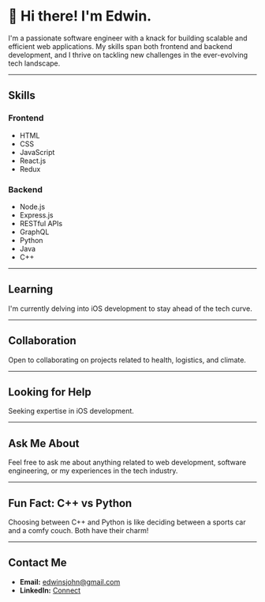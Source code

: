 <!-- Header Section -->
# 👋 Hi there! I'm Edwin.

I'm a passionate software engineer with a knack for building scalable and efficient web applications. My skills span both frontend and backend development, and I thrive on tackling new challenges in the ever-evolving tech landscape.

---

<!-- Skills Section -->
## Skills

### Frontend
- HTML
- CSS
- JavaScript
- React.js
- Redux

### Backend
- Node.js
- Express.js
- RESTful APIs
- GraphQL
- Python
- Java
- C++

---

<!-- Learning Section -->
## Learning
I'm currently delving into iOS development to stay ahead of the tech curve.

---

<!-- Collaboration Section -->
## Collaboration
Open to collaborating on projects related to health, logistics, and climate.

---

<!-- Looking for Help Section -->
## Looking for Help
Seeking expertise in iOS development.

---

<!-- Ask Me About Section -->
## Ask Me About
Feel free to ask me about anything related to web development, software engineering, or my experiences in the tech industry.

---

<!-- Fun Facts Section -->
## Fun Fact: C++ vs Python
Choosing between C++ and Python is like deciding between a sports car and a comfy couch. Both have their charm!

---

<!-- Footer Section -->
## Contact Me
- **Email:** edwinsjohn@gmail.com
- **LinkedIn:** [Connect](https://www.linkedin.com/in/john-edwins-a965831a6/)
